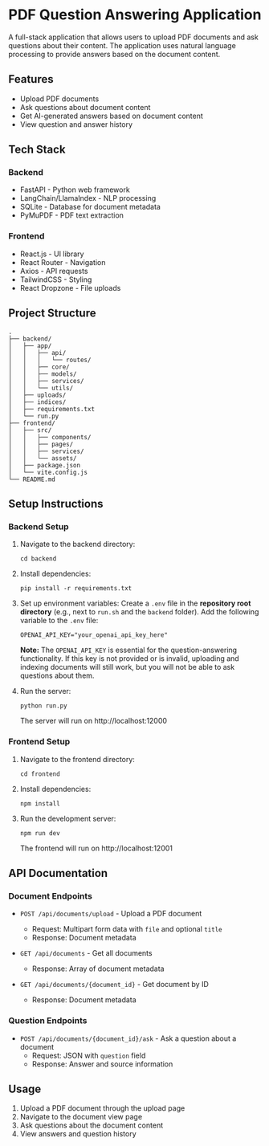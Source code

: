 # PDF Question Answering Application

A full-stack application that allows users to upload PDF documents and ask questions about their content. The application uses natural language processing to provide answers based on the document content.

## Features

- Upload PDF documents
- Ask questions about document content
- Get AI-generated answers based on document content
- View question and answer history

## Tech Stack

### Backend
- FastAPI - Python web framework
- LangChain/LlamaIndex - NLP processing
- SQLite - Database for document metadata
- PyMuPDF - PDF text extraction

### Frontend
- React.js - UI library
- React Router - Navigation
- Axios - API requests
- TailwindCSS - Styling
- React Dropzone - File uploads

## Project Structure

```
.
├── backend/
│   ├── app/
│   │   ├── api/
│   │   │   └── routes/
│   │   ├── core/
│   │   ├── models/
│   │   ├── services/
│   │   └── utils/
│   ├── uploads/
│   ├── indices/
│   ├── requirements.txt
│   └── run.py
├── frontend/
│   ├── src/
│   │   ├── components/
│   │   ├── pages/
│   │   ├── services/
│   │   └── assets/
│   ├── package.json
│   └── vite.config.js
└── README.md
```

## Setup Instructions

### Backend Setup

1. Navigate to the backend directory:
   ```
   cd backend
   ```

2. Install dependencies:
   ```
   pip install -r requirements.txt
   ```

3. Set up environment variables:
   Create a `.env` file in the **repository root directory** (e.g., next to `run.sh` and the `backend` folder).
   Add the following variable to the `.env` file:
   ```
   OPENAI_API_KEY="your_openai_api_key_here"
   ```
   **Note:** The `OPENAI_API_KEY` is essential for the question-answering functionality. If this key is not provided or is invalid, uploading and indexing documents will still work, but you will not be able to ask questions about them.

4. Run the server:
   ```
   python run.py
   ```
   The server will run on http://localhost:12000

### Frontend Setup

1. Navigate to the frontend directory:
   ```
   cd frontend
   ```

2. Install dependencies:
   ```
   npm install
   ```

3. Run the development server:
   ```
   npm run dev
   ```
   The frontend will run on http://localhost:12001

## API Documentation

### Document Endpoints

- `POST /api/documents/upload` - Upload a PDF document
  - Request: Multipart form data with `file` and optional `title`
  - Response: Document metadata

- `GET /api/documents` - Get all documents
  - Response: Array of document metadata

- `GET /api/documents/{document_id}` - Get document by ID
  - Response: Document metadata

### Question Endpoints

- `POST /api/documents/{document_id}/ask` - Ask a question about a document
  - Request: JSON with `question` field
  - Response: Answer and source information

## Usage

1. Upload a PDF document through the upload page
2. Navigate to the document view page
3. Ask questions about the document content
4. View answers and question history